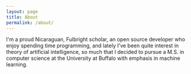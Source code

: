 ```yaml
---
layout: page
title: About
permalink: /about/
---
```


I'm a proud Nicaraguan, Fulbright scholar, an open source developer who enjoy spending time programming, and lately I've been quite interest in theory of artificial intelligence, so much that I decided to pursue a M.S. in computer science at the University at Buffalo with emphasis in machine learning.
